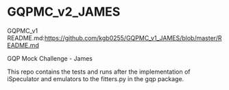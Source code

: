 # GQPMC_v2_JAMES

GQPMC_v1 README.md:https://github.com/kgb0255/GQPMC_v1_JAMES/blob/master/README.md

GQP Mock Challenge - James

This repo contains the tests and runs after the implementation of iSpeculator and emulators to the fitters.py in the gqp package.
